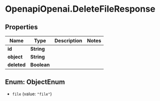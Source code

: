 # OpenapiOpenai.DeleteFileResponse

## Properties

Name | Type | Description | Notes
------------ | ------------- | ------------- | -------------
**id** | **String** |  | 
**object** | **String** |  | 
**deleted** | **Boolean** |  | 



## Enum: ObjectEnum


* `file` (value: `"file"`)




